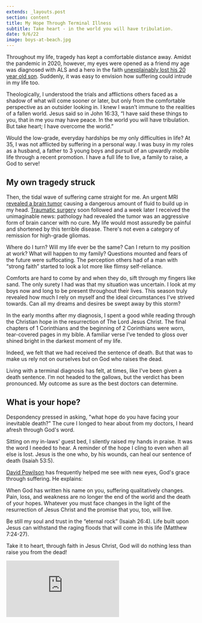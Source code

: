 ```yaml
---
extends: _layouts.post
section: content
title: My Hope Through Terminal Illness
subtitle: Take heart - in the world you will have tribulation.
date: 9/6/22
image: boys-at-beach.jpg
---
```


Throughout my life, tragedy has kept a comfortable distance away. Amidst the pandemic in 2020, however, my eyes were opened as a friend my age was diagnosed with ALS and a hero in the faith <a class="text-yellow-500" href="https://www.challies.com/articles/my-son-my-dear-son-has-gone-to-be-with-the-lord/">unexplainably lost his 20 year old son</a>. Suddenly, it was easy to envision how suffering could intrude in my life too.

Theologically, I understood the trials and afflictions others faced as a shadow of what will come sooner or later, but only from the comfortable perspective as an outsider looking in. I knew I wasn’t immune to the realities of a fallen world. Jesus said so in John 16:33, “I have said these things to you, that in me you may have peace. In the world you will have tribulation. But <span class="text-yellow-500">take heart</span>; I have overcome the world.”

Would the low-grade, everyday hardships be my only difficulties in life? At 35, I was not afflicted by suffering in a personal way. I was busy in my roles as a husband, a father to 3 young boys and pursuit of an upwardly mobile life through a recent promotion. I have a full life to live, a family to raise, a God to serve!

<h2>My own tragedy struck</h2>

Then, the tidal wave of suffering came straight for me. An urgent MRI <a href="http://livefortheline.com/tim/finding-a-brain-tumor">revealed a brain tumor</a> causing a dangerous amount of fluid to build up in my head. <a href="https://www.livefortheline.com/tim/surgery-intercession/">Traumatic surgery</a> soon followed and a week later I received the unimaginable news: pathology had revealed the tumor was an aggressive form of brain cancer with no cure. My life would most assuredly be painful and shortened by this terrible disease. There's not even a category of remission for high-grade gliomas.

Where do I turn? Will my life ever be the same? Can I return to my position at work? What will happen to my family? Questions mounted and fears of the future were suffocating. The perception others had of a man with “strong faith” started to look a lot more like flimsy self-reliance.

Comforts are hard to come by and when they do, sift through my fingers like sand. The only surety I had was that my situation was uncertain. I look at my boys now and long to be present throughout their lives. This season truly revealed how much I rely on myself and the ideal circumstances I've strived towards. Can all my dreams and desires be swept away by this storm?

In the early months after my diagnosis, I spent a good while reading through the Christian hope in the resurrection of The Lord Jesus Christ. The final chapters of 1 Corinthians and the beginning of 2 Corinthians were worn, tear-covered pages in my bible. A familiar verse I’ve tended to gloss over shined bright in the darkest moment of my life.

<x-blockquote class="font-mono" cite="https://www.esv.org/2+Corinthians+1:9/" caption="2 Corinthians 1:9">
    <p>Indeed, we felt that we had received the sentence of death. But that was to make us rely not on ourselves but on God who raises the dead.</p>
</x-blockquote>

Living with a terminal diagnosis has felt, at times, like I've been given a death sentence. I’m not headed to the gallows, but the verdict has been pronounced. My outcome as sure as the best doctors can determine.

<h2>What is your hope?</h2>

Despondency pressed in asking, "what hope do you have facing your inevitable death?" The cure I longed to hear about from my doctors, I heard afresh through God's word.

Sitting on my in-laws' guest bed, I silently raised my hands in praise. It was the word I needed to hear. A reminder of the hope I cling to even when all else is lost. Jesus is the one who, by his wounds, can heal our sentence of death (Isaiah 53:5).

<a href="https://www.thegospelcoalition.org/blogs/justin-taylor/david-powlison-1949-2019/">David Powilson</a> has frequently helped me see with new eyes, God's grace through suffering. He explains:

<x-blockquote class="font-mono" cite="https://www.crossway.org/books/gods-grace-in-your-suffering-tpb/" caption="David Powilson">
When God has written his name on you, suffering qualitatively changes. Pain, loss, and weakness are no longer the end of the world and the death of your hopes. Whatever you must face changes in the light of the resurrection of Jesus Christ and the promise that you, too, will live.
</x-blockquote>

Be still my soul and trust in the “eternal rock” (Isaiah 26:4). Life built upon Jesus can withstand the raging floods that will come in this life (Matthew 7:24-27).

Take it to heart, through faith in Jesus Christ, God will do nothing less than raise you from the dead!

<iframe class="w-full aspect-video" src="https://www.youtube.com/embed/ZgIBb-pwyrg" frameborder="0" allow="accelerometer; autoplay; clipboard-write; encrypted-media; gyroscope; picture-in-picture" allowfullscreen></iframe>
